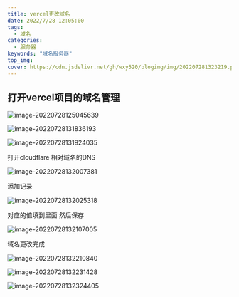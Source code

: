 ```yaml
---
title: vercel更改域名
date: 2022/7/28 12:05:00
tags:
  - 域名
categories:
  - 服务器
keywords: "域名服务器"
top_img: 
cover: https://cdn.jsdelivr.net/gh/wxy520/blogimg/img/202207281323219.png
---
```




##  打开vercel项目的域名管理

![image-20220728125045639](https://cdn.jsdelivr.net/gh/wxy520/blogimg/img/202207281250708.png)

![image-20220728131836193](https://cdn.jsdelivr.net/gh/wxy520/blogimg/img/202207281318247.png)

![image-20220728131924035](https://cdn.jsdelivr.net/gh/wxy520/blogimg/img/202207281319089.png)

打开cloudflare 相对域名的DNS

![image-20220728132007381](https://cdn.jsdelivr.net/gh/wxy520/blogimg/img/202207281320464.png)

添加记录

![image-20220728132025318](https://cdn.jsdelivr.net/gh/wxy520/blogimg/img/202207281320363.png)

对应的值填到里面 然后保存

![image-20220728132107005](https://cdn.jsdelivr.net/gh/wxy520/blogimg/img/202207281321050.png)

域名更改完成

![image-20220728132210840](https://cdn.jsdelivr.net/gh/wxy520/blogimg/img/202207281322921.png)

![image-20220728132231428](https://cdn.jsdelivr.net/gh/wxy520/blogimg/img/202207281322465.png)

![image-20220728132324405](https://cdn.jsdelivr.net/gh/wxy520/blogimg/img/202207281323219.png)